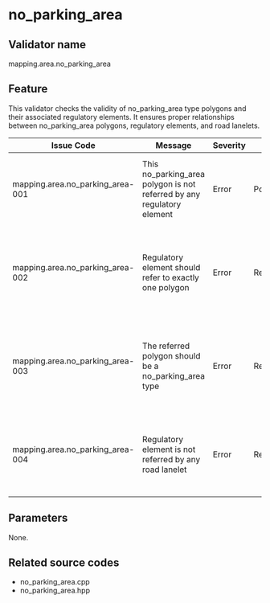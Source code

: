 # no_parking_area

## Validator name

mapping.area.no_parking_area

## Feature

This validator checks the validity of no_parking_area type polygons and their associated regulatory elements. It ensures proper relationships between no_parking_area polygons, regulatory elements, and road lanelets.

| Issue Code                       | Message                                                                | Severity | Primitive         | Description                                                                                          | Approach                                                                             |
| -------------------------------- | ---------------------------------------------------------------------- | -------- | ----------------- | ---------------------------------------------------------------------------------------------------- | ------------------------------------------------------------------------------------ |
| mapping.area.no_parking_area-001 | This no_parking_area polygon is not referred by any regulatory element | Error    | Polygon           | A no_parking_area type polygon exists but is not referenced by any regulatory element                | Create a regulatory element with no_parking_area subtype that refers to this polygon |
| mapping.area.no_parking_area-002 | Regulatory element should refer to exactly one polygon                 | Error    | RegulatoryElement | A no_parking_area subtype regulatory element refers to multiple polygons instead of exactly one      | Split into separate regulatory elements, each referring to a single polygon          |
| mapping.area.no_parking_area-003 | The referred polygon should be a no_parking_area type                  | Error    | RegulatoryElement | A no_parking_area subtype regulatory element refers to a polygon that is not of type no_parking_area | Update the regulatory element to refer to the correct polygon type                   |
| mapping.area.no_parking_area-004 | Regulatory element is not referred by any road lanelet                 | Error    | RegulatoryElement | A no_parking_area subtype regulatory element is not referenced by any road subtype lanelet           | Associate the regulatory element with the appropriate road lanelet                   |

## Parameters

None.

## Related source codes

- no_parking_area.cpp
- no_parking_area.hpp
